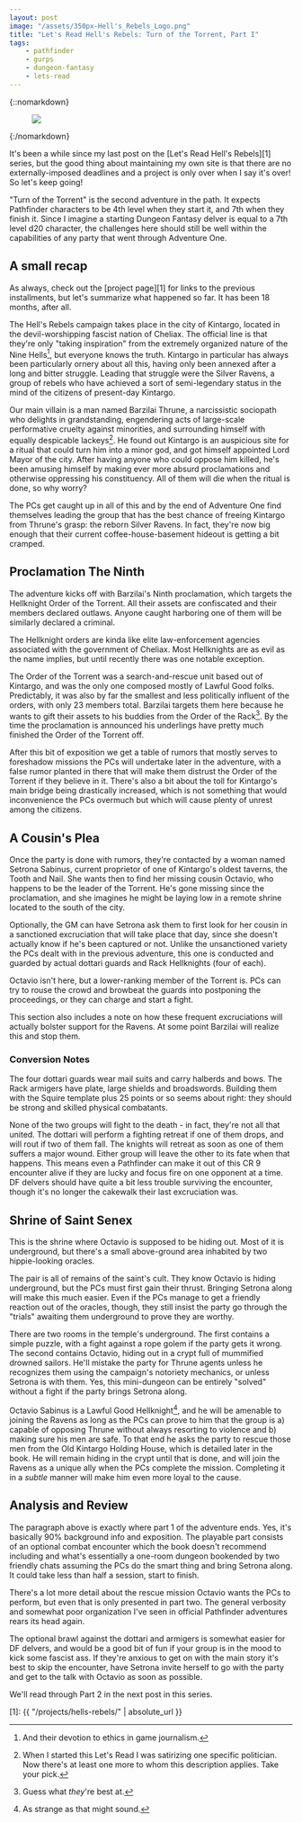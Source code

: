 ```yaml
---
layout: post
image: "/assets/350px-Hell's_Rebels_Logo.png"
title: "Let's Read Hell's Rebels: Turn of the Torrent, Part I"
tags:
    - pathfinder
    - gurps
    - dungeon-fantasy
    - lets-read
---
```


{::nomarkdown}
<figure class="center">
  <img src="{{ "/assets/350px-Hell's_Rebels_Logo.png" | absolute_url }}"/>
</figure>
{:/nomarkdown}

It's been a while since my last post on the [Let's Read Hell's Rebels][1] series,
but the good thing about maintaining my own site is that there are no
externally-imposed deadlines and a project is only over when I say it's over! So
let's keep going!

"Turn of the Torrent" is the second adventure in the path. It expects Pathfinder
characters to be 4th level when they start it, and 7th when they finish
it. Since I imagine a starting Dungeon Fantasy delver is equal to a 7th level
d20 character, the challenges here should still be well within the capabilities
of any party that went through Adventure One.

## A small recap

As always, check out the [project page][1] for links to the previous
installments, but let's summarize what happened so far. It has been 18 months,
after all.

The Hell's Rebels campaign takes place in the city of Kintargo, located in the
devil-worshipping fascist nation of Cheliax. The official line is that they're
only "taking inspiration" from the extremely organized nature of the Nine
Hells[^1], but everyone knows the truth. Kintargo in particular has always been
particularly ornery about all this, having only been annexed after a long and
bitter struggle. Leading that struggle were the Silver Ravens, a group of rebels
who have achieved a sort of semi-legendary status in the mind of the citizens of
present-day Kintargo.

Our main villain is a man named Barzilai Thrune, a narcissistic sociopath who
delights in grandstanding, engendering acts of large-scale performative cruelty
against minorities, and surrounding himself with equally despicable
lackeys[^2]. He found out Kintargo is an auspicious site for a ritual that could
turn him into a minor god, and got himself appointed Lord Mayor of the
city. After having anyone who could oppose him killed, he's been amusing himself
by making ever more absurd proclamations and otherwise oppressing his
constituency. All of them will die when the ritual is done, so why worry?

The PCs get caught up in all of this and by the end of Adventure One find
themselves leading the group that has the best chance of freeing Kintargo from
Thrune's grasp: the reborn Silver Ravens. In fact, they're now big enough that
their current coffee-house-basement hideout is getting a bit cramped.

## Proclamation The Ninth

The adventure kicks off with Barzilai's Ninth proclamation, which targets the
Hellknight Order of the Torrent. All their assets are confiscated and their
members declared outlaws. Anyone caught harboring one of them will be similarly
declared a criminal.

The Hellknight orders are kinda like elite law-enforcement agencies associated
with the government of Cheliax. Most Hellknights are as evil as the name
implies, but until recently there was one notable exception.

The Order of the Torrent was a search-and-rescue unit based out of Kintargo, and
was the only one composed mostly of Lawful Good folks. Predictably, it was also
by far the smallest and less politically influent of the orders, with only 23
members total. Barzilai targets them here because he wants to gift their assets
to his buddies from the Order of the Rack[^3]. By the time the proclamation is
announced his underlings have pretty much finished the Order of the Torrent off.

After this bit of exposition we get a table of rumors that mostly serves to
foreshadow missions the PCs will undertake later in the adventure, with a false
rumor planted in there that will make them distrust the Order of the Torrent if
they believe in it. There's also a bit about the toll for Kintargo's main bridge
being drastically increased, which is not something that would inconvenience the
PCs overmuch but which will cause plenty of unrest among the citizens.

## A Cousin's Plea

Once the party is done with rumors, they're contacted by a woman named Setrona
Sabinus, current proprietor of one of Kintargo's oldest taverns, the Tooth and
Nail. She wants then to find her missing cousin Octavio, who happens to be the
leader of the Torrent. He's gone missing since the proclamation, and she
imagines he might be laying low in a remote shrine located to the south of the
city.

Optionally, the GM can have Setrona ask them to first look for her cousin in a
sanctioned excruciation that will take place that day, since she doesn't
actually know if he's been captured or not. Unlike the unsanctioned variety the
PCs dealt with in the previous adventure, this one is conducted and guarded by
actual dottari guards and Rack Hellknights (four of each).

Octavio isn't here, but a lower-ranking member of the Torrent is. PCs can try to
rouse the crowd and browbeat the guards into postponing the proceedings, or they
can charge and start a fight.

This section also includes a note on how these frequent excruciations will
actually bolster support for the Ravens. At some point Barzilai will realize
this and stop them.

### Conversion Notes

The four dottari guards wear mail suits and carry halberds and bows. The Rack
armigers have plate, large shields and broadswords. Building them with the
Squire template plus 25 points or so seems about right: they should be strong
and skilled physical combatants.

None of the two groups will fight to the death - in fact, they're not all that
united. The dottari will perform a fighting retreat if one of them drops, and
will rout if two of them fall. The knights will retreat as soon as one of them
suffers a major wound. Either group will leave the other to its fate when that
happens. This means even a Pathfinder can make it out of this CR 9 encounter
alive if they are lucky and focus fire on one opponent at a time. DF delvers
should have quite a bit less trouble surviving the encounter, though it's no
longer the cakewalk their last excruciation was.

## Shrine of Saint Senex

This is the shrine where Octavio is supposed to be hiding out. Most of it is
underground, but there's a small above-ground area inhabited by two
hippie-looking oracles.

The pair is all of remains of the saint's cult. They know Octavio is hiding
underground, but the PCs must first gain their thrust. Bringing Setrona along
will make this much easier. Even if the PCs manage to get a friendly reaction
out of the oracles, though, they still insist the party go through the "trials"
awaiting them underground to prove they are worthy.

There are two rooms in the temple's underground. The first contains a simple
puzzle, with a fight against a rope golem if the party gets it wrong. The second
contains Octavio, hiding out in a crypt full of mummified drowned sailors. He'll
mistake the party for Thrune agents unless he recognizes them using the
campaign's notoriety mechanics, or unless Setrona is with them. Yes, this
mini-dungeon can be entirely "solved" without a fight if the party brings
Setrona along.

Octavio Sabinus is a Lawful Good Hellknight[^4], and he will be amenable to
joining the Ravens as long as the PCs can prove to him that the group is a)
capable of opposing Thrune without always resorting to violence and b) making
sure his men are safe. To that end he asks the party to rescue those men from
the Old Kintargo Holding House, which is detailed later in the book. He will
remain hiding in the crypt until that is done, and will join the Ravens as a
unique ally when the PCs complete the mission. Completing it in a _subtle_
manner will make him even more loyal to the cause.

## Analysis and Review

The paragraph above is exactly where part 1 of the adventure ends. Yes, it's
basically 90% background info and exposition. The playable part consists of an
optional combat encounter which the book doesn't recommend including and what's
essentially a one-room dungeon bookended by two friendly chats assuming the PCs
do the smart thing and bring Setrona along. It could take less than half a
session, start to finish.

There's a lot more detail about the rescue mission Octavio wants the PCs to
perform, but even that is only presented in part two. The general verbosity and
somewhat poor organization I've seen in official Pathfinder adventures rears its
head again.

The optional brawl against the dottari and armigers is somewhat easier for DF
delvers, and would be a good bit of fun if your group is in the mood to kick
some fascist ass. If they're anxious to get on with the main story it's best to
skip the encounter, have Setrona invite herself to go with the party and get to
the talk with Octavio as soon as possible.

We'll read through Part 2 in the next post in this series.

[1]: {{ "/projects/hells-rebels/" | absolute_url }}

[^1]: And their devotion to ethics in game journalism.

[^2]: When I started this Let's Read I was satirizing one specific
    politician. Now there's at least one more to whom this description
    applies. Take your pick.

[^3]: Guess what _they_'re best at.

[^4]: As strange as that might sound.
